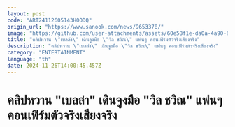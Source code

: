 ```yaml
---
layout: post
code: "ART24112605143H0ODQ"
origin_url: "https://www.sanook.com/news/9653378/"
image: "https://github.com/user-attachments/assets/60e58f1e-da0a-4a90-875a-a7ef8d9cb602"
title: "คลิปหวาน \"เบลล่า\" เดินจูงมือ \"วิล ชวิณ\" แฟนๆ คอนเฟิร์มตัวจริงเสียงจริง"
description: "คลิปหวาน \"เบลล่า\" เดินจูงมือ \"วิล ชวิณ\" แฟนๆ คอนเฟิร์มตัวจริงเสียงจริง"
category: "ENTERTAINMENT"
language: "th"
date: 2024-11-26T14:00:45.457Z
---
```


# คลิปหวาน "เบลล่า" เดินจูงมือ "วิล ชวิณ" แฟนๆ คอนเฟิร์มตัวจริงเสียงจริง